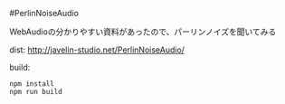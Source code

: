 #PerlinNoiseAudio

WebAudioの分かりやすい資料があったので、パーリンノイズを聞いてみる

dist: http://javelin-studio.net/PerlinNoiseAudio/

build:
```
npm install
npm run build
```